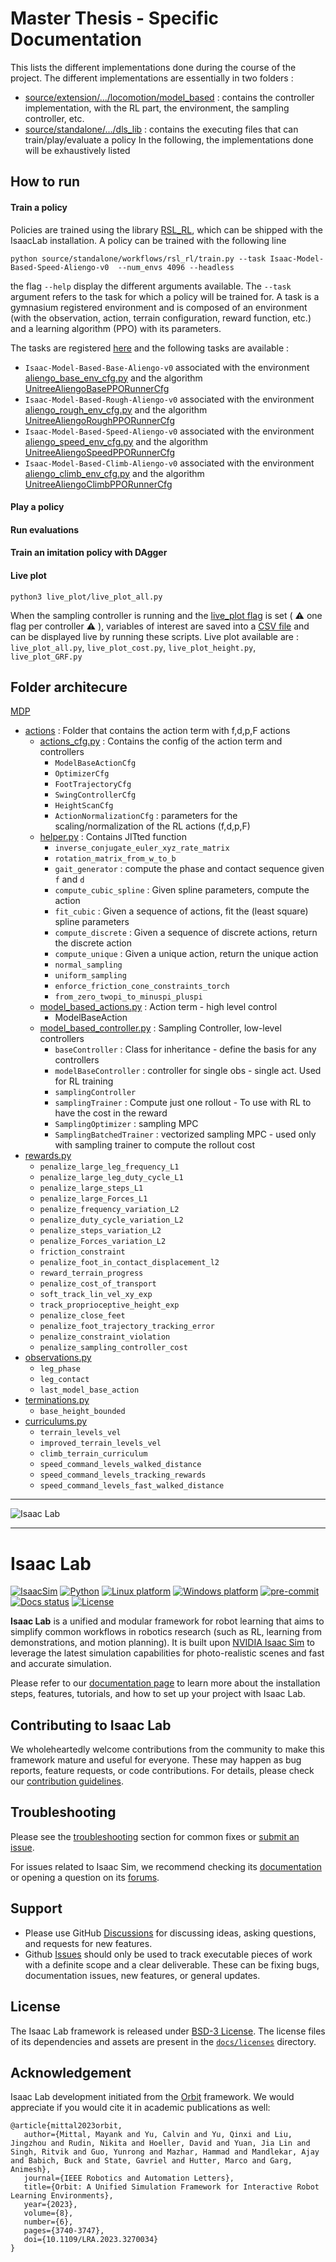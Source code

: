 # Master Thesis - Specific Documentation


This lists the different implementations done during the course of the project. The different implementations are essentially in two folders :
- [source/extension/.../locomotion/model_based](/source/extensions/omni.isaac.lab_tasks/omni/isaac/lab_tasks/manager_based/locomotion/model_based) : contains the controller implementation, with the RL part, the environment, the sampling controller, etc. 
- [source/standalone/.../dls_lib](source/standalone/workflows/dls_lib) : contains the executing files that can train/play/evaluate a policy
In the following, the implementations done will be exhaustively listed

## How to run
#### Train a policy
Policies are trained using the library [RSL_RL](https://github.com/leggedrobotics/rsl_rl), which can be shipped with the IsaacLab installation. A policy can be trained with the following line
```
python source/standalone/workflows/rsl_rl/train.py --task Isaac-Model-Based-Speed-Aliengo-v0  --num_envs 4096 --headless
```
the flag `--help` display the different arguments available. The `--task` argument refers to the task for which a policy will be trained for. A task is a gymnasium registered environment and is composed of an environment (with the observation, action, terrain configuration, reward function, etc.) and a learning algorithm (PPO) with its parameters. 

The tasks are registered [here](source/extensions/omni.isaac.lab_tasks/omni/isaac/lab_tasks/manager_based/locomotion/model_based/config/unitree_aliengo/__init__.py) and the following tasks are available :
- `Isaac-Model-Based-Base-Aliengo-v0` associated with the environment [aliengo_base_env_cfg.py](source/extensions/omni.isaac.lab_tasks/omni/isaac/lab_tasks/manager_based/locomotion/model_based/config/unitree_aliengo/aliengo_base_env_cfg.py) and the algorithm [UnitreeAliengoBasePPORunnerCfg](/source/extensions/omni.isaac.lab_tasks/omni/isaac/lab_tasks/manager_based/locomotion/model_based/config/unitree_aliengo/agents/rsl_rl_cfg.py#L15C7-L15C37)
- `Isaac-Model-Based-Rough-Aliengo-v0` associated with the environment [aliengo_rough_env_cfg.py](source/extensions/omni.isaac.lab_tasks/omni/isaac/lab_tasks/manager_based/locomotion/model_based/config/unitree_aliengo/aliengo_rough_env_cfg.py) and the algorithm [UnitreeAliengoRoughPPORunnerCfg](source/extensions/omni.isaac.lab_tasks/omni/isaac/lab_tasks/manager_based/locomotion/model_based/config/unitree_aliengo/agents/rsl_rl_cfg.py#L45C7-L45C38) 
- `Isaac-Model-Based-Speed-Aliengo-v0` associated with the environment [aliengo_speed_env_cfg.py](source/extensions/omni.isaac.lab_tasks/omni/isaac/lab_tasks/manager_based/locomotion/model_based/config/unitree_aliengo/aliengo_speed_env_cfg.py) and the algorithm [UnitreeAliengoSpeedPPORunnerCfg](/source/extensions/omni.isaac.lab_tasks/omni/isaac/lab_tasks/manager_based/locomotion/model_based/config/unitree_aliengo/agents/rsl_rl_cfg.py#L75) 
- `Isaac-Model-Based-Climb-Aliengo-v0` associated with the environment [aliengo_climb_env_cfg.py](source/extensions/omni.isaac.lab_tasks/omni/isaac/lab_tasks/manager_based/locomotion/model_based/config/unitree_aliengo/aliengo_climb_env_cfg.py) and the algorithm [UnitreeAliengoClimbPPORunnerCfg](/source/extensions/omni.isaac.lab_tasks/omni/isaac/lab_tasks/manager_based/locomotion/model_based/config/unitree_aliengo/agents/rsl_rl_cfg.py#L105) 

#### Play a policy 

#### Run evaluations

#### Train an imitation policy with DAgger

#### Live plot
```
python3 live_plot/live_plot_all.py
```
When the sampling controller is running and the [live_plot flag](/source/extensions/omni.isaac.lab_tasks/omni/isaac/lab_tasks/manager_based/locomotion/model_based/mdp/actions/model_base_controller.py#L798) is set ( :warning: one flag per controller :warning: ), variables of interest are saved into a [CSV file](/live_variable) and can be displayed live by running these scripts. 
Live plot available are : `live_plot_all.py`, `live_plot_cost.py`, `live_plot_height.py`, `live_plot_GRF.py`

## Folder architecure
[MDP](/source/extensions/omni.isaac.lab_tasks/omni/isaac/lab_tasks/manager_based/locomotion/model_based/mdp)
- [actions](/source/extensions/omni.isaac.lab_tasks/omni/isaac/lab_tasks/manager_based/locomotion/model_based/mdp/actions) : Folder that contains the action term with f,d,p,F actions
   - [actions_cfg.py](/source/extensions/omni.isaac.lab_tasks/omni/isaac/lab_tasks/manager_based/locomotion/model_based/mdp/actions/actions_cfg.py) : Contains the config of the action term and controllers
      - `ModelBaseActionCfg`
      - `OptimizerCfg`
      - `FootTrajectoryCfg`
      - `SwingControllerCfg`
      - `HeightScanCfg`
      - `ActionNormalizationCfg` : parameters for the scaling/normalization of the RL actions (f,d,p,F)
   - [helper.py](/source/extensions/omni.isaac.lab_tasks/omni/isaac/lab_tasks/manager_based/locomotion/model_based/mdp/actions/helper.py) : Contains JITted function
      - `inverse_conjugate_euler_xyz_rate_matrix`
      - `rotation_matrix_from_w_to_b`
      - `gait_generator` : compute the phase and contact sequence given `f` and `d`
      - `compute_cubic_spline` : Given spline parameters, compute the action
      - `fit_cubic` : Given a sequence of actions, fit the (least square) spline parameters
      - `compute_discrete` : Given a sequence of discrete actions, return the discrete action
      - `compute_unique` : Given a unique action, return the unique action 
      - `normal_sampling`
      - `uniform_sampling`
      - `enforce_friction_cone_constraints_torch`
      - `from_zero_twopi_to_minuspi_pluspi`
   - [model_based_actions.py](/source/extensions/omni.isaac.lab_tasks/omni/isaac/lab_tasks/manager_based/locomotion/model_based/mdp/actions/model_based_actions.py) : Action term - high level control
      - ModelBaseAction
   - [model_based_controller.py](/source/extensions/omni.isaac.lab_tasks/omni/isaac/lab_tasks/manager_based/locomotion/model_based/mdp/actions/model_based_controller.py) : Sampling Controller, low-level controllers
      - `baseController` : Class for inheritance - define the basis for any controllers
      - `modelBaseController` : controller for single obs - single act. Used for RL training
      - `samplingController`
      - `samplingTrainer` : Compute just one rollout - To use with RL to have the cost in the reward
      - `SamplingOptimizer` : sampling MPC
      - `SamplingBatchedTrainer` : vectorized sampling MPC - used only with sampling trainer to compute the rollout cost
- [rewards.py](/source/extensions/omni.isaac.lab_tasks/omni/isaac/lab_tasks/manager_based/locomotion/model_based/mdp/rewards.py)
   - `penalize_large_leg_frequency_L1`
   - `penalize_large_leg_duty_cycle_L1`
   - `penalize_large_steps_L1`
   - `penalize_large_Forces_L1`
   - `penalize_frequency_variation_L2`
   - `penalize_duty_cycle_variation_L2`
   - `penalize_steps_variation_L2`
   - `penalize_Forces_variation_L2`
   - `friction_constraint`
   - `penalize_foot_in_contact_displacement_l2`
   - `reward_terrain_progress`
   - `penalize_cost_of_transport`
   - `soft_track_lin_vel_xy_exp`
   - `track_proprioceptive_height_exp`
   - `penalize_close_feet`
   - `penalize_foot_trajectory_tracking_error`
   - `penalize_constraint_violation`
   - `penalize_sampling_controller_cost`
- [observations.py](/source/extensions/omni.isaac.lab_tasks/omni/isaac/lab_tasks/manager_based/locomotion/model_based/mdp/observations.py)
   - `leg_phase`
   - `leg_contact`
   - `last_model_base_action`
- [terminations.py](/source/extensions/omni.isaac.lab_tasks/omni/isaac/lab_tasks/manager_based/locomotion/model_based/mdp/terminations.py)
   - `base_height_bounded`
- [curriculums.py](/source/extensions/omni.isaac.lab_tasks/omni/isaac/lab_tasks/manager_based/locomotion/model_based/mdp/curriculums.py)
   - `terrain_levels_vel`
   - `improved_terrain_levels_vel`
   - `climb_terrain_curriculum`
   - `speed_command_levels_walked_distance`
   - `speed_command_levels_tracking_rewards`
   - `speed_command_levels_fast_walked_distance`


---
![Isaac Lab](docs/source/_static/isaaclab.jpg)

---

# Isaac Lab

[![IsaacSim](https://img.shields.io/badge/IsaacSim-4.0-silver.svg)](https://docs.omniverse.nvidia.com/isaacsim/latest/overview.html)
[![Python](https://img.shields.io/badge/python-3.10-blue.svg)](https://docs.python.org/3/whatsnew/3.10.html)
[![Linux platform](https://img.shields.io/badge/platform-linux--64-orange.svg)](https://releases.ubuntu.com/20.04/)
[![Windows platform](https://img.shields.io/badge/platform-windows--64-orange.svg)](https://www.microsoft.com/en-us/)
[![pre-commit](https://img.shields.io/badge/pre--commit-enabled-brightgreen?logo=pre-commit&logoColor=white)](https://pre-commit.com/)
[![Docs status](https://img.shields.io/badge/docs-passing-brightgreen.svg)](https://isaac-sim.github.io/IsaacLab)
[![License](https://img.shields.io/badge/license-BSD--3-yellow.svg)](https://opensource.org/licenses/BSD-3-Clause)


**Isaac Lab** is a unified and modular framework for robot learning that aims to simplify common workflows
in robotics research (such as RL, learning from demonstrations, and motion planning). It is built upon
[NVIDIA Isaac Sim](https://docs.omniverse.nvidia.com/isaacsim/latest/overview.html) to leverage the latest
simulation capabilities for photo-realistic scenes and fast and accurate simulation.

Please refer to our [documentation page](https://isaac-sim.github.io/IsaacLab) to learn more about the
installation steps, features, tutorials, and how to set up your project with Isaac Lab.

## Contributing to Isaac Lab

We wholeheartedly welcome contributions from the community to make this framework mature and useful for everyone.
These may happen as bug reports, feature requests, or code contributions. For details, please check our
[contribution guidelines](https://isaac-sim.github.io/IsaacLab/source/refs/contributing.html).

## Troubleshooting

Please see the [troubleshooting](https://isaac-sim.github.io/IsaacLab/source/refs/troubleshooting.html) section for
common fixes or [submit an issue](https://github.com/isaac-sim/IsaacLab/issues).

For issues related to Isaac Sim, we recommend checking its [documentation](https://docs.omniverse.nvidia.com/app_isaacsim/app_isaacsim/overview.html)
or opening a question on its [forums](https://forums.developer.nvidia.com/c/agx-autonomous-machines/isaac/67).

## Support

* Please use GitHub [Discussions](https://github.com/isaac-sim/IsaacLab/discussions) for discussing ideas, asking questions, and requests for new features.
* Github [Issues](https://github.com/isaac-sim/IsaacLab/issues) should only be used to track executable pieces of work with a definite scope and a clear deliverable. These can be fixing bugs, documentation issues, new features, or general updates.

## License

The Isaac Lab framework is released under [BSD-3 License](LICENSE). The license files of its dependencies and assets are present in the [`docs/licenses`](docs/licenses) directory.

## Acknowledgement

Isaac Lab development initiated from the [Orbit](https://isaac-orbit.github.io/) framework. We would appreciate if you would cite it in academic publications as well:

```
@article{mittal2023orbit,
   author={Mittal, Mayank and Yu, Calvin and Yu, Qinxi and Liu, Jingzhou and Rudin, Nikita and Hoeller, David and Yuan, Jia Lin and Singh, Ritvik and Guo, Yunrong and Mazhar, Hammad and Mandlekar, Ajay and Babich, Buck and State, Gavriel and Hutter, Marco and Garg, Animesh},
   journal={IEEE Robotics and Automation Letters},
   title={Orbit: A Unified Simulation Framework for Interactive Robot Learning Environments},
   year={2023},
   volume={8},
   number={6},
   pages={3740-3747},
   doi={10.1109/LRA.2023.3270034}
}
```
